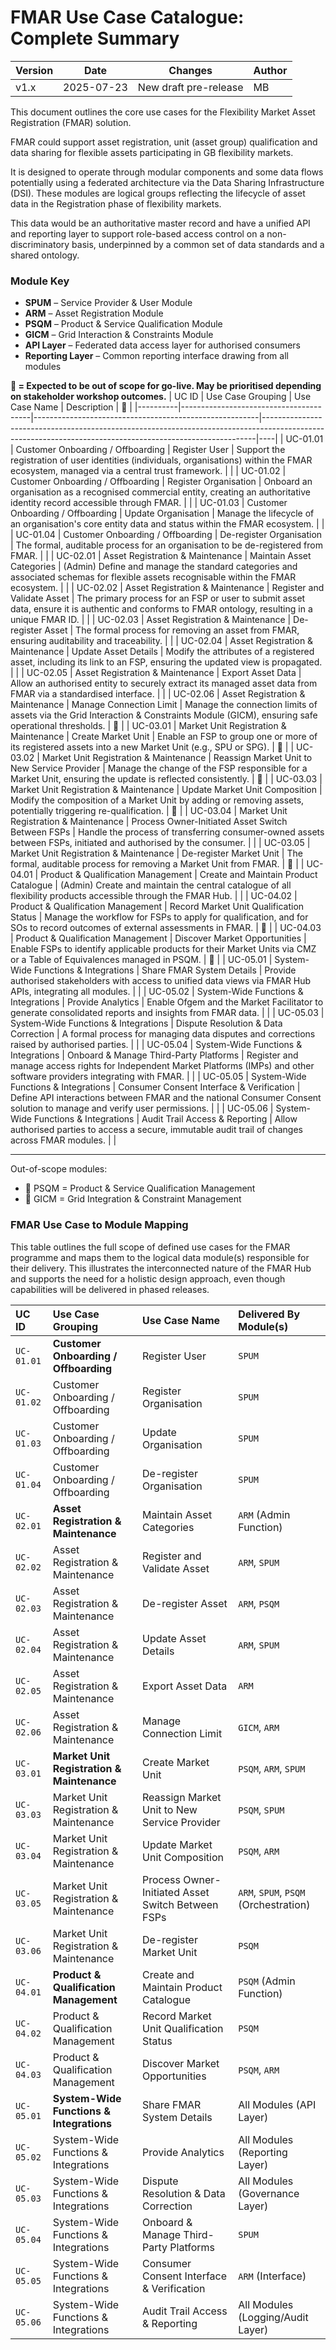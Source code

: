 # FMAR Use Case Catalogue: Complete Summary


| Version | Date       | Changes                      | Author   |
|---------|------------|------------------------------|----------|
| v1.x  | 2025-07-23 | New draft pre-release | MB   |



This document outlines the core use cases for the Flexibility Market Asset Registration (FMAR) solution.

FMAR could support asset registration, unit (asset group) qualification and data sharing for flexible assets participating in GB flexibility markets.

It is designed to operate through modular components and some data flows potentially using a federated architecture via the Data Sharing Infrastructure (DSI). These modules are logical groups reflecting the lifecycle of asset data in the Registration phase of flexibility markets.

This data would be an authoritative master record and have a unified API and reporting layer to support role-based access control on a non-discriminatory basis, underpinned by a common set of data standards and a shared ontology.

### Module Key

- **SPUM** – Service Provider & User Module  
- **ARM** – Asset Registration Module  
- **PSQM** – Product & Service Qualification Module  
- **GICM** – Grid Interaction & Constraints Module  
- **API Layer** – Federated data access layer for authorised consumers  
- **Reporting Layer** – Common reporting interface drawing from all modules

**🔶 = Expected to be out of scope for go-live. May be prioritised depending on stakeholder workshop outcomes.**
| UC ID    | Use Case Grouping                      | Use Case Name                                          | Description                                                                                                                                              | 🔶 |
|----------|----------------------------------------|--------------------------------------------------------|----------------------------------------------------------------------------------------------------------------------------------------------------------|----|
| UC-01.01 | Customer Onboarding / Offboarding      | Register User                                          | Support the registration of user identities (individuals, organisations) within the FMAR ecosystem, managed via a central trust framework.              |    |
| UC-01.02 | Customer Onboarding / Offboarding      | Register Organisation                                  | Onboard an organisation as a recognised commercial entity, creating an authoritative identity record accessible through FMAR.      |    |
| UC-01.03 | Customer Onboarding / Offboarding      | Update Organisation                                    | Manage the lifecycle of an organisation's core entity data and status within the FMAR ecosystem.                                                                  |    |
| UC-01.04 | Customer Onboarding / Offboarding      | De-register Organisation                               | The formal, auditable process for an organisation to be de-registered from FMAR.                                                                         |    |
| UC-02.01 | Asset Registration & Maintenance       | Maintain Asset Categories                              | (Admin) Define and manage the standard categories and associated schemas for flexible assets recognisable within the FMAR ecosystem.                    |    |
| UC-02.02 | Asset Registration & Maintenance       | Register and Validate Asset                            | The primary process for an FSP or user to submit asset data, ensure it is authentic and conforms to FMAR ontology, resulting in a unique FMAR ID.       |    |
| UC-02.03 | Asset Registration & Maintenance       | De-register Asset                                      | The formal process for removing an asset from FMAR, ensuring auditability and traceability.                                                              |    |
| UC-02.04 | Asset Registration & Maintenance       | Update Asset Details                                   | Modify the attributes of a registered asset, including its link to an FSP, ensuring the updated view is propagated.                                     |    |
| UC-02.05 | Asset Registration & Maintenance       | Export Asset Data                                      | Allow an authorised entity to securely extract its managed asset data from FMAR via a standardised interface.                                           |    |
| UC-02.06 | Asset Registration & Maintenance       | Manage Connection Limit                                | Manage the connection limits of assets via the Grid Interaction & Constraints Module (GICM), ensuring safe operational thresholds.                      | 🔶 |
| UC-03.01 | Market Unit Registration & Maintenance | Create Market Unit                                     | Enable an FSP to group one or more of its registered assets into a new Market Unit (e.g., SPU or SPG).                                                  | 🔶 |
| UC-03.02 | Market Unit Registration & Maintenance | Reassign Market Unit to New Service Provider           | Manage the change of the FSP responsible for a Market Unit, ensuring the update is reflected consistently.                                               | 🔶 |
| UC-03.03 | Market Unit Registration & Maintenance | Update Market Unit Composition                         | Modify the composition of a Market Unit by adding or removing assets, potentially triggering re-qualification.                                          | 🔶 |
| UC-03.04 | Market Unit Registration & Maintenance | Process Owner-Initiated Asset Switch Between FSPs      | Handle the process of transferring consumer-owned assets between FSPs, initiated and authorised by the consumer.                                         |    |
| UC-03.05 | Market Unit Registration & Maintenance | De-register Market Unit                                | The formal, auditable process for removing a Market Unit from FMAR.                                                                                      | 🔶 |
| UC-04.01 | Product & Qualification Management     | Create and Maintain Product Catalogue                  | (Admin) Create and maintain the central catalogue of all flexibility products accessible through the FMAR Hub.                                          |    |
| UC-04.02 | Product & Qualification Management     | Record Market Unit Qualification Status                | Manage the workflow for FSPs to apply for qualification, and for SOs to record outcomes of external assessments in FMAR.                                | 🔶 |
| UC-04.03 | Product & Qualification Management     | Discover Market Opportunities                          | Enable FSPs to identify applicable products for their Market Units via CMZ or a Table of Equivalences managed in PSQM.                                  | 🔶 |
| UC-05.01 | System-Wide Functions & Integrations   | Share FMAR System Details                              | Provide authorised stakeholders with access to unified data views via FMAR Hub APIs, integrating all modules.                                            |    |
| UC-05.02 | System-Wide Functions & Integrations   | Provide Analytics                                      | Enable Ofgem and the Market Facilitator to generate consolidated reports and insights from FMAR data.                                                   |    |
| UC-05.03 | System-Wide Functions & Integrations   | Dispute Resolution & Data Correction                   | A formal process for managing data disputes and corrections raised by authorised parties.                                                                |    |
| UC-05.04 | System-Wide Functions & Integrations   | Onboard & Manage Third-Party Platforms                 | Register and manage access rights for Independent Market Platforms (IMPs) and other software providers integrating with FMAR.                           |    |
| UC-05.05 | System-Wide Functions & Integrations   | Consumer Consent Interface & Verification              | Define API interactions between FMAR and the national Consumer Consent solution to manage and verify user permissions.                                  |    |
| UC-05.06 | System-Wide Functions & Integrations   | Audit Trail Access & Reporting                         | Allow authorised parties to access a secure, immutable audit trail of changes across FMAR modules.                                                      |    |


---



Out-of-scope modules:
- 🔶 PSQM = Product & Service Qualification Management
- 🔶 GICM = Grid Integration & Constraint Management


### **FMAR Use Case to Module Mapping**

This table outlines the full scope of defined use cases for the FMAR programme and maps them to the logical data module(s) responsible for their delivery. This illustrates the interconnected nature of the FMAR Hub and supports the need for a holistic design approach, even though capabilities will be delivered in phased releases.

| UC ID      | Use Case Grouping                        | Use Case Name                                    | Delivered By Module(s)                |
| :--------- | :--------------------------------------- | :----------------------------------------------- | :---------------------------------- |
| `UC-01.01` | **Customer Onboarding / Offboarding**    | Register User                                    | `SPUM`                              |
| `UC-01.02` | Customer Onboarding / Offboarding        | Register Organisation                            | `SPUM`                              |
| `UC-01.03` | Customer Onboarding / Offboarding        | Update Organisation                              | `SPUM`                              |
| `UC-01.04` | Customer Onboarding / Offboarding        | De-register Organisation                         | `SPUM`                              |
| `UC-02.01` | **Asset Registration & Maintenance**     | Maintain Asset Categories                        | `ARM` (Admin Function)              |
| `UC-02.02` | Asset Registration & Maintenance         | Register and Validate Asset                      | `ARM`, `SPUM`                       |
| `UC-02.03` | Asset Registration & Maintenance         | De-register Asset                                | `ARM`, `PSQM`                       |
| `UC-02.04` | Asset Registration & Maintenance         | Update Asset Details                             | `ARM`, `SPUM`                       |
| `UC-02.05` | Asset Registration & Maintenance         | Export Asset Data                                | `ARM`                               |
| `UC-02.06` | Asset Registration & Maintenance         | Manage Connection Limit                          | `GICM`, `ARM`                       |
| `UC-03.01` | **Market Unit Registration & Maintenance** | Create Market Unit                               | `PSQM`, `ARM`, `SPUM`                 |
| `UC-03.03` | Market Unit Registration & Maintenance   | Reassign Market Unit to New Service Provider     | `PSQM`, `SPUM`                      |
| `UC-03.04` | Market Unit Registration & Maintenance   | Update Market Unit Composition                   | `PSQM`, `ARM`                       |
| `UC-03.05` | Market Unit Registration & Maintenance   | Process Owner-Initiated Asset Switch Between FSPs  | `ARM`, `SPUM`, `PSQM` (Orchestration) |
| `UC-03.06` | Market Unit Registration & Maintenance   | De-register Market Unit                          | `PSQM`                              |
| `UC-04.01` | **Product & Qualification Management**   | Create and Maintain Product Catalogue            | `PSQM` (Admin Function)             |
| `UC-04.02` | Product & Qualification Management       | Record Market Unit Qualification Status          | `PSQM`                              |
| `UC-04.03` | Product & Qualification Management       | Discover Market Opportunities                    | `PSQM`, `ARM`                       |
| `UC-05.01` | **System-Wide Functions & Integrations** | Share FMAR System Details                        | All Modules (API Layer)             |
| `UC-05.02` | System-Wide Functions & Integrations     | Provide Analytics                                | All Modules (Reporting Layer)       |
| `UC-05.03` | System-Wide Functions & Integrations     | Dispute Resolution & Data Correction             | All Modules (Governance Layer)      |
| `UC-05.04` | System-Wide Functions & Integrations     | Onboard & Manage Third-Party Platforms           | `SPUM`                              |
| `UC-05.05` | System-Wide Functions & Integrations     | Consumer Consent Interface & Verification        | `ARM` (Interface)                   |
| `UC-05.06` | System-Wide Functions & Integrations     | Audit Trail Access & Reporting                   | All Modules (Logging/Audit Layer)   |

